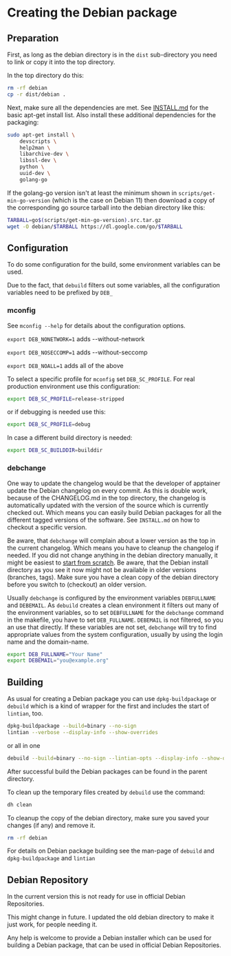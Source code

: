 # Creating the Debian package

## Preparation

First, as long as the debian directory is in the `dist` sub-directory
you need to link or copy it into the top directory.

In the top directory do this:

```sh
rm -rf debian
cp -r dist/debian .
```

Next, make sure all the dependencies are met. See
[INSTALL.md](../../INSTALL.md#install-system-dependencies)
for the basic apt-get install list.
Also install these additional dependencies for the packaging:

```sh
sudo apt-get install \
    devscripts \
    help2man \
    libarchive-dev \
    libssl-dev \
    python \
    uuid-dev \
    golang-go
```

If the golang-go version isn't at least the minimum shown in
`scripts/get-min-go-version` (which is the case on Debian 11)
then download a copy of the corresponding go source tarball into the
debian directory like this:

```sh
TARBALL=go$(scripts/get-min-go-version).src.tar.gz
wget -O debian/$TARBALL https://dl.google.com/go/$TARBALL
```

## Configuration

To do some configuration for the build, some environment variables can
be used.

Due to the fact, that `debuild` filters out some variables, all the
configuration variables need to be prefixed by `DEB_`

### mconfig

See `mconfig --help` for details about the configuration options.

`export DEB_NONETWORK=1` adds --without-network

`export DEB_NOSECCOMP=1` adds --without-seccomp

`export DEB_NOALL=1`     adds all of the above

To select a specific profile for `mconfig` set `DEB_SC_PROFILE`.
For real production environment use this configuration:

```sh
export DEB_SC_PROFILE=release-stripped
```

or if debugging is needed use this:

```sh
export DEB_SC_PROFILE=debug
```

In case a different build directory is needed:

```sh
export DEB_SC_BUILDDIR=builddir
```

### debchange

One way to update the changelog would be that the developer of apptainer
update the Debian changelog on every commit. As this is double work, because
of the CHANGELOG.md in the top directory, the changelog is automatically
updated with the version of the source which is currently checked out.
Which means you can easily build Debian packages for all the different tagged
versions of the software. See `INSTALL.md` on how to checkout a specific
version.

Be aware, that `debchange` will complain about a lower version as the top in
the current changelog. Which means you have to cleanup the changelog if needed.
If you did not change anything in the debian directory manually, it might
be easiest to [start from scratch](#Preparation).
Be aware, that the Debian install directory as you see it now might not
be available in older versions (branches, tags). Make sure you have a
clean copy of the debian directory before you switch to (checkout) an
older version.

Usually `debchange` is configured by the environment variables
`DEBFULLNAME` and `DEBEMAIL`. As `debuild` creates a clean environment it
filters out many of the environment variables, so to set `DEBFULLNAME` for
the `debchange` command in the makefile, you have to set `DEB_FULLNAME`.
`DEBEMAIL` is not filtered, so you an use that directly.
If these variables are not set, `debchange` will try to find appropriate
values from the system configuration, usually by using the login name
and the domain-name.

```sh
export DEB_FULLNAME="Your Name"
export DEBEMAIL="you@example.org"
```

## Building

As usual for creating a Debian package you can use `dpkg-buildpackage`
or `debuild` which is a kind of wrapper for the first and includes the start
of `lintian`, too.

```sh
dpkg-buildpackage --build=binary --no-sign
lintian --verbose --display-info --show-overrides
```

or all in one

```sh
debuild --build=binary --no-sign --lintian-opts --display-info --show-overrides
```

After successful build the Debian packages can be found in the parent directory.

To clean up the temporary files created by `debuild` use the command:

```sh
dh clean
```

To cleanup the copy of the debian directory, make sure you saved your
changes (if any) and remove it.

```sh
rm -rf debian
```

For details on Debian package building see the man-page of `debuild` and
`dpkg-buildpackage` and `lintian`

## Debian Repository

In the current version this is not ready for use in official
Debian Repositories.

This might change in future. I updated the old debian directory to make
it just work, for people needing it.

Any help is welcome to provide a Debian installer which can be used for
building a Debian package,
that can be used in official Debian Repositories.
